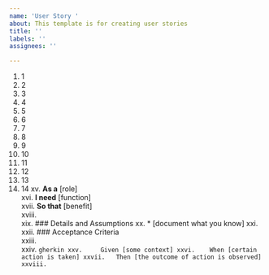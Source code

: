 ```yaml
---
name: 'User Story '
about: This template is for creating user stories
title: ''
labels: ''
assignees: ''

---
```


1.	1
2.	2
3.	3
4.	4
5.	5
6.	6
7.	7
8.	8
9.	9
10.	10
11.	11
12.	12
13.	13
14.	14
xv.	 **As a** [role]  
xvi.	 **I need** [function]  
xvii.	 **So that** [benefit]  
xviii.	   
xix.	 ### Details and Assumptions
xx.	 * [document what you know]
xxi.	   
xxii.	 ### Acceptance Criteria  
xxiii.	   
xxiv.	 ```gherkin
xxv.	 Given [some context]
xxvi.	 When [certain action is taken]
xxvii.	 Then [the outcome of action is observed]
xxviii.	 ```
